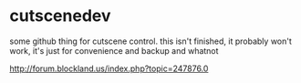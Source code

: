 cutscenedev
===========

some github thing for cutscene control. this isn't finished, it probably won't work, it's just for convenience and backup and whatnot

http://forum.blockland.us/index.php?topic=247876.0

